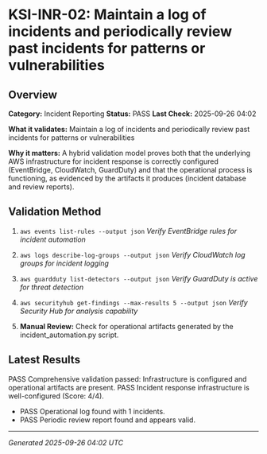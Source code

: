 # KSI-INR-02: Maintain a log of incidents and periodically review past incidents for patterns or vulnerabilities

## Overview

**Category:** Incident Reporting
**Status:** PASS
**Last Check:** 2025-09-26 04:02

**What it validates:** Maintain a log of incidents and periodically review past incidents for patterns or vulnerabilities

**Why it matters:** A hybrid validation model proves both that the underlying AWS infrastructure for incident response is correctly configured (EventBridge, CloudWatch, GuardDuty) and that the operational process is functioning, as evidenced by the artifacts it produces (incident database and review reports).

## Validation Method

1. `aws events list-rules --output json`
   *Verify EventBridge rules for incident automation*

2. `aws logs describe-log-groups --output json`
   *Verify CloudWatch log groups for incident logging*

3. `aws guardduty list-detectors --output json`
   *Verify GuardDuty is active for threat detection*

4. `aws securityhub get-findings --max-results 5 --output json`
   *Verify Security Hub for analysis capability*

5. **Manual Review:** Check for operational artifacts generated by the incident_automation.py script.

## Latest Results

PASS Comprehensive validation passed: Infrastructure is configured and operational artifacts are present. PASS Incident response infrastructure is well-configured (Score: 4/4).
- PASS Operational log found with 1 incidents.
- PASS Periodic review report found and appears valid.

---
*Generated 2025-09-26 04:02 UTC*